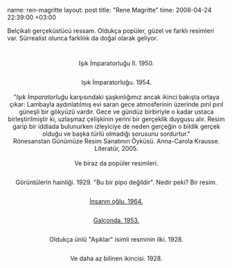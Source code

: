 name: ren-magritte
layout: post
title: "Rene Magritte"
time: 2008-04-24 22:39:00 +03:00

Belçikalı gerçeküstücü ressam. Oldukça popüler, güzel ve farklı resimleri var. Sürrealist olunca farklılık da doğal olarak geliyor.<br /><div style="text-align: center;"><br /><a href="http://3.bp.blogspot.com/_AZvuJ9kmERM/SBDifLIsA-I/AAAAAAAAAkw/OPyetHVaxnI/s1600-h/l_empire_des_lumireres2_1950.jpg"><img style="margin: 0px auto 10px; display: block; text-align: center; cursor: pointer;" src="http://3.bp.blogspot.com/_AZvuJ9kmERM/SBDifLIsA-I/AAAAAAAAAkw/OPyetHVaxnI/s400/l_empire_des_lumireres2_1950.jpg" alt="" id="BLOGGER_PHOTO_ID_5192899395551232994" border="0" /></a>Işık İmparatorluğu II. 1950.<br /><br /><a href="http://4.bp.blogspot.com/_AZvuJ9kmERM/SBDifbIsA_I/AAAAAAAAAk4/E66_YL8Ga30/s1600-h/l_empire_des_lumireres_1954.jpg"><img style="margin: 0px auto 10px; display: block; text-align: center; cursor: pointer;" src="http://4.bp.blogspot.com/_AZvuJ9kmERM/SBDifbIsA_I/AAAAAAAAAk4/E66_YL8Ga30/s400/l_empire_des_lumireres_1954.jpg" alt="" id="BLOGGER_PHOTO_ID_5192899399846200306" border="0" /></a>Işık İmparatorluğu. 1954.<br /><br />"<i>Işık İmparatorluğu</i> karşısındaki şaşkınlığımız ancak ikinci bakışta ortaya çıkar: Lambayla aydınlatılmış evi saran gece atmosferinin üzerinde pırıl pırıl güneşli bir gökyüzü vardır. Gece ve gündüz birbiriyle o kadar ustaca birleştirilmiştir ki, uzlaşmaz çelişkinin yerini bir gerçeklik duygusu alır. Resim garip bir iddiada bulunurken izleyiciye de neden gerçeğin o bildik gerçek olduğu ve başka türlü olmadığı sorusunu sordurtur."<br />Rönesanstan Günümüze Resim Sanatının Öyküsü. Anna-Carola Krausse. Literatür, 2005.<br /><br />Ve biraz da popüler resimleri.<br /><br /><a href="http://4.bp.blogspot.com/_AZvuJ9kmERM/SBDmqbIsBAI/AAAAAAAAAlA/r4WCLFqEgW4/s1600-h/MagrittePipe.jpg"><img style="margin: 0px auto 10px; display: block; text-align: center; cursor: pointer;" src="http://4.bp.blogspot.com/_AZvuJ9kmERM/SBDmqbIsBAI/AAAAAAAAAlA/r4WCLFqEgW4/s400/MagrittePipe.jpg" alt="" id="BLOGGER_PHOTO_ID_5192903986871272450" border="0" /></a>Görüntülerin hainliği. 1929. "Bu bir pipo değildir". Nedir peki? Bir resim.<br /><br /><a href="http://2.bp.blogspot.com/_AZvuJ9kmERM/SBDmq7IsBBI/AAAAAAAAAlI/JOFq0hMu6F4/s1600-h/Magritte_TheSonOfMan.jpg"><img style="margin: 0px auto 10px; display: block; text-align: center; cursor: pointer;" src="http://2.bp.blogspot.com/_AZvuJ9kmERM/SBDmq7IsBBI/AAAAAAAAAlI/JOFq0hMu6F4/s400/Magritte_TheSonOfMan.jpg" alt="" id="BLOGGER_PHOTO_ID_5192903995461207058" border="0" /></a><a href="http://en.wikipedia.org/wiki/The_Son_of_Man">İnsanın oğlu. 1964.</a><br /><br /><a href="http://2.bp.blogspot.com/_AZvuJ9kmERM/SBDmq7IsBCI/AAAAAAAAAlQ/S4xvm2-ouBo/s1600-h/Golconde.jpg"><img style="margin: 0px auto 10px; display: block; text-align: center; cursor: pointer;" src="http://2.bp.blogspot.com/_AZvuJ9kmERM/SBDmq7IsBCI/AAAAAAAAAlQ/S4xvm2-ouBo/s400/Golconde.jpg" alt="" id="BLOGGER_PHOTO_ID_5192903995461207074" border="0" /></a><a href="http://en.wikipedia.org/wiki/Golconda_%28painting%29">Galconda. 1953.</a><br /><br /><a href="http://3.bp.blogspot.com/_AZvuJ9kmERM/SBDmrLIsBDI/AAAAAAAAAlY/a1DlcvbmOPU/s1600-h/the_lovers1.jpg"><img style="margin: 0px auto 10px; display: block; text-align: center; cursor: pointer;" src="http://3.bp.blogspot.com/_AZvuJ9kmERM/SBDmrLIsBDI/AAAAAAAAAlY/a1DlcvbmOPU/s400/the_lovers1.jpg" alt="" id="BLOGGER_PHOTO_ID_5192903999756174386" border="0" /></a>Oldukça ünlü "Aşıklar" isimli resminin ilki. 1928.<br /><br /><a href="http://4.bp.blogspot.com/_AZvuJ9kmERM/SBDmrbIsBEI/AAAAAAAAAlg/w6l3aI4CGwA/s1600-h/the_lovers2.jpg"><img style="margin: 0px auto 10px; display: block; text-align: center; cursor: pointer;" src="http://4.bp.blogspot.com/_AZvuJ9kmERM/SBDmrbIsBEI/AAAAAAAAAlg/w6l3aI4CGwA/s400/the_lovers2.jpg" alt="" id="BLOGGER_PHOTO_ID_5192904004051141698" border="0" /></a>Ve daha az bilinen ikincisi. 1928.<br /></div>
